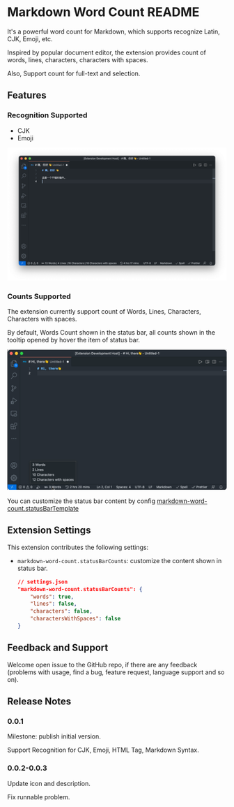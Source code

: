 # Markdown Word Count README

It's a powerful word count for Markdown, which supports recognize Latin, CJK, Emoji, etc.

Inspired by popular document editor, the extension provides count of words, lines, characters, characters with spaces.

Also, Support count for full-text and selection.

## Features

### Recognition Supported

- CJK
- Emoji

![Support CJK and Emoji](./screenshots/CJK.png)

### Counts Supported

The extension currently support count of Words, Lines, Characters, Characters with spaces.

By default, Words Count shown in the status bar, all counts shown in the tooltip opened by hover the item of status bar.

![Default Effect](./screenshots/tooltip.png)

You can customize the status bar content by config [markdown-word-count.statusBarTemplate](#extension-settings)

## Extension Settings

This extension contributes the following settings:

- `markdown-word-count.statusBarCounts`: customize the content shown in status bar.

    ``` json
    // settings.json
    "markdown-word-count.statusBarCounts": {
        "words": true,
        "lines": false,
        "characters": false,
        "charactersWithSpaces": false
    }
    ```

## Feedback and Support

Welcome open issue to the GitHub repo, if there are any feedback (problems with usage, find a bug, feature request, language support and so on).

## Release Notes

### 0.0.1

Milestone: publish initial version.

Support Recognition for CJK, Emoji, HTML Tag, Markdown Syntax.

### 0.0.2-0.0.3

Update icon and description.

Fix runnable problem.
